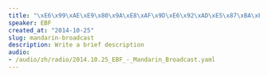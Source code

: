 ```yaml
--- 
title: "\xE6\x99\xAE\xE9\x80\x9A\xE8\xAF\x9D\xE6\x92\xAD\xE5\x87\xBA\xE7\x9A\x842014\xE5\xB9\xB410\xE6\x9C\x8825\xE6\x97\xA5"
speaker: EBF
created_at: "2014-10-25"
slug: mandarin-broadcast
description: Write a brief description
audio: 
- /audio/zh/radio/2014.10.25_EBF_-_Mandarin_Broadcast.yaml
---
```


